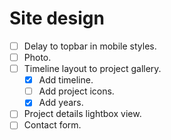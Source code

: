 # Site design

- [ ] Delay to topbar in mobile styles.
- [ ] Photo.
- [ ] Timeline layout to project gallery.
    - [x] Add timeline.
    - [ ] Add project icons.
    - [x] Add years.
- [ ] Project details lightbox view.
- [ ] Contact form.
